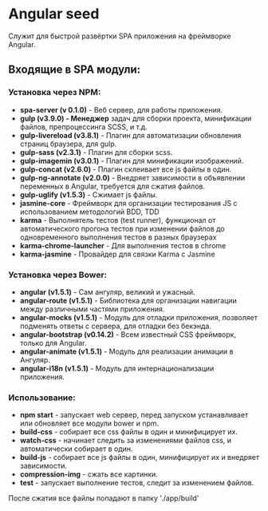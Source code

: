 # Angular seed
Служит для быстрой развёртки SPA приложения на фреймворке Angular.

## Входящие в SPA модули:
### Установка через NPM:
* <b>spa-server (v 0.1.0)</b> - Веб сервер, для работы приложения.
* <b>gulp (v3.9.0) - Менеджер</b> задач для сборки проекта, минификации файлов, 
    препроцессинга SCSS, и т.д.
* <b>gulp-livereload (v3.8.1)</b> - Плагин для автоматизации обновления страниц 
    браузера, для gulp.
* <b>gulp-sass (v2.3.1)</b> - Плагин для сборки scss.
* <b>gulp-imagemin (v3.0.1)</b> - Плагин для минификации изображений.
* <b>gulp-concat (v2.6.0)</b> - Плагин склеивает все js файлы в один.
* <b>gulp-ng-annotate (v2.0.0)</b> - Внедряет зависимости в объявлении переменных в Angular, требуется для сжатия
    файлов.
* <b>gulp-uglify (v1.5.3)</b> - Сжимает js файлы.
* <b>jasmine-core</b> - Фреймворк для организации тестирования JS с использованием методологий BDD, TDD
* <b>karma</b> - Выполнятель тестов (test runner), функционал от автоматического прогона тестов при изменении файлов 
    до одновременного выполнения тестов в разных браузерах
* <b>karma-chrome-launcher</b> - Для выполнения тестов в chrome
* <b>karma-jasmine</b> - Провайдер для связки Karma c Jasmine

### Установка через Bower:
 * <b>angular (v1.5.1)</b> - Сам ангуляр, великий и ужасный.
 * <b>angular-route (v1.5.1)</b> - Библиотека для организации навигации между 
    различными частями приложения.
 * <b>angular-mocks (v1.5.1)</b> - Модуль для отладки приложения, позволяет 
    подменять ответы с сервера, для отладки без бекэнда.
 * <b>angular-bootstrap (v0.14.2)</b> - Всем известный CSS фреймворк, только 
    для Angular.
 * <b>angular-animate (v1.5.1)</b> - Модуль для реализации анимации в Ангуляр.
 * <b>angular-i18n (v1.5.1)</b> - Модуль для интернационализации приложения.

### Использование:
 * <b>npm start</b> - запускает web сервер, перед запуском устанавливает или обновляет все
    модули bower и npm.
 * <b>build-css</b> - собирает все css файлы в один и минифицирует их.
 * <b>watch-css</b> - начинает следить за изменениями файлов css, и автоматически собирает в один.
 * <b>build-js</b> - собирает все js файлы в один, минифицирует их и внедряет зависимости.
 * <b>compression-img</b> - сжать все картинки.
 * <b>test</b> - запускает выполнение тестов, следит за изменением файлов.  

 После сжатия все файлы попадают в папку './app/build'